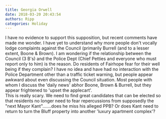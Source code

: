 ```yaml
---
title: Georgia Orwell
date: 2018-03-20 20:43:54
authors: Ripp
categories: Holiday
---
```


 I have no evidence to support this supposition, but recent comments have made me wonder.  I have yet to understand why more people don't vocally lodge complaints against the Council (primarily Burrell (and to a lesser extent, Boone &amp; Brown).
I am wondering if the relationship between the Council (3 B's) and the Police Dept (Chief Petties and everyone who must report only to him) is the reason.  Do residents of Fairhope fear for their well being if they complain?  I have no idea and have had no interaction with the Police Department other than a traffic ticket warning, but people appear awkward about even discussing the Council situation.  Most people with whom I discuss the 'daily news' abhor Boone, Brown &amp; Burrell, but they appear frightened to 'upset the applecart'.   
This is really scary.  We need to find great candidates that can be elected so that residents no longer need to fear repercussions from supposedly the "next Mayor Kant".......does he miss his alleged PPB? Or does Kant need to return to turn the Bluff property into another 'luxury apartment complex'?
